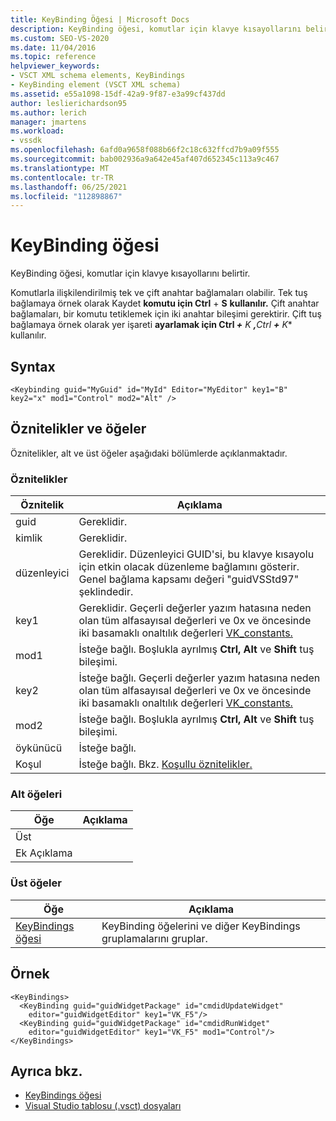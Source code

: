 ```yaml
---
title: KeyBinding Öğesi | Microsoft Docs
description: KeyBinding öğesi, komutlar için klavye kısayollarını belirtir. Komutlarla ilişkilendirilmiş tek ve çift anahtar bağlamaları olabilir.
ms.custom: SEO-VS-2020
ms.date: 11/04/2016
ms.topic: reference
helpviewer_keywords:
- VSCT XML schema elements, KeyBindings
- KeyBinding element (VSCT XML schema)
ms.assetid: e55a1098-15df-42a9-9f87-e3a99cf437dd
author: leslierichardson95
ms.author: lerich
manager: jmartens
ms.workload:
- vssdk
ms.openlocfilehash: 6afd0a9658f088b66f2c18c632ffcd7b9a09f555
ms.sourcegitcommit: bab002936a9a642e45af407d652345c113a9c467
ms.translationtype: MT
ms.contentlocale: tr-TR
ms.lasthandoff: 06/25/2021
ms.locfileid: "112898867"
---
```

# <a name="keybinding-element"></a>KeyBinding öğesi
KeyBinding öğesi, komutlar için klavye kısayollarını belirtir.

 Komutlarla ilişkilendirilmiş tek ve çift anahtar bağlamaları olabilir. Tek tuş bağlamaya örnek olarak Kaydet **komutu için Ctrl** + **S** **kullanılır.** Çift anahtar bağlamaları, bir komutu tetiklemek için iki anahtar bileşimi gerektirir. Çift tuş bağlamaya örnek olarak yer işareti <strong>ayarlamak için Ctrl *+</strong> K <strong>,</strong>Ctrl <strong>+</strong> K** kullanılır.

## <a name="syntax"></a>Syntax

```
<Keybinding guid="MyGuid" id="MyId" Editor="MyEditor" key1="B" key2="x" mod1="Control" mod2="Alt" />
```

## <a name="attributes-and-elements"></a>Öznitelikler ve öğeler
 Öznitelikler, alt ve üst öğeler aşağıdaki bölümlerde açıklanmaktadır.

### <a name="attributes"></a>Öznitelikler

|Öznitelik|Açıklama|
|---------------|-----------------|
|guid|Gereklidir.|
|kimlik|Gereklidir.|
|düzenleyici|Gereklidir. Düzenleyici GUID'si, bu klavye kısayolu için etkin olacak düzenleme bağlamını gösterir. Genel bağlama kapsamı değeri "guidVSStd97" şeklindedir.|
|key1|Gereklidir. Geçerli değerler yazım hatasına neden olan tüm alfasayısal değerleri ve 0x ve öncesinde iki basamaklı onaltılık değerleri [VK_constants.](/windows/desktop/inputdev/virtual-key-codes)|
|mod1|İsteğe bağlı. Boşlukla ayrılmış **Ctrl,** **Alt** ve **Shift** tuş bileşimi.|
|key2|İsteğe bağlı. Geçerli değerler yazım hatasına neden olan tüm alfasayısal değerleri ve 0x ve öncesinde iki basamaklı onaltılık değerleri [VK_constants.](/windows/desktop/inputdev/virtual-key-codes)|
|mod2|İsteğe bağlı. Boşlukla ayrılmış **Ctrl,** **Alt** ve **Shift** tuş bileşimi.|
|öykünücü|İsteğe bağlı.|
|Koşul|İsteğe bağlı. Bkz. [Koşullu öznitelikler.](../extensibility/vsct-xml-schema-conditional-attributes.md)|

### <a name="child-elements"></a>Alt öğeleri

|Öğe|Açıklama|
|-------------|-----------------|
|Üst||
|Ek Açıklama||

### <a name="parent-elements"></a>Üst öğeler

|Öğe|Açıklama|
|-------------|-----------------|
|[KeyBindings öğesi](../extensibility/keybindings-element.md)|KeyBinding öğelerini ve diğer KeyBindings gruplamalarını gruplar.|

## <a name="example"></a>Örnek

```
<KeyBindings>
  <KeyBinding guid="guidWidgetPackage" id="cmdidUpdateWidget"
    editor="guidWidgetEditor" key1="VK_F5"/>
  <KeyBinding guid="guidWidgetPackage" id="cmdidRunWidget"
    editor="guidWidgetEditor" key1="VK_F5" mod1="Control"/>
</KeyBindings>
```

## <a name="see-also"></a>Ayrıca bkz.
- [KeyBindings öğesi](../extensibility/keybindings-element.md)
- [Visual Studio tablosu (.vsct) dosyaları](../extensibility/internals/visual-studio-command-table-dot-vsct-files.md)
